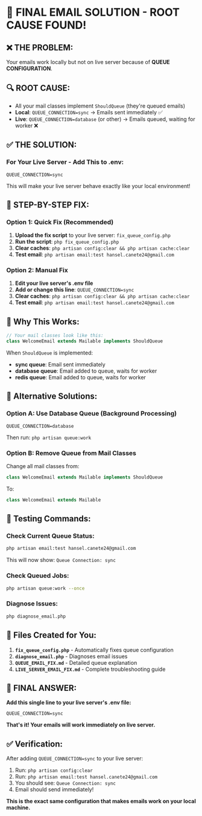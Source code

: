 # 🎯 FINAL EMAIL SOLUTION - ROOT CAUSE FOUND!

## ❌ **THE PROBLEM:**
Your emails work locally but not on live server because of **QUEUE CONFIGURATION**.

## 🔍 **ROOT CAUSE:**
- All your mail classes implement `ShouldQueue` (they're queued emails)
- **Local**: `QUEUE_CONNECTION=sync` → Emails sent immediately ✅
- **Live**: `QUEUE_CONNECTION=database` (or other) → Emails queued, waiting for worker ❌

## ✅ **THE SOLUTION:**

### **For Your Live Server - Add This to .env:**
```env
QUEUE_CONNECTION=sync
```

This will make your live server behave exactly like your local environment!

## 🚀 **STEP-BY-STEP FIX:**

### **Option 1: Quick Fix (Recommended)**
1. **Upload the fix script** to your live server: `fix_queue_config.php`
2. **Run the script**: `php fix_queue_config.php`
3. **Clear caches**: `php artisan config:clear && php artisan cache:clear`
4. **Test email**: `php artisan email:test hansel.canete24@gmail.com`

### **Option 2: Manual Fix**
1. **Edit your live server's .env file**
2. **Add or change this line**: `QUEUE_CONNECTION=sync`
3. **Clear caches**: `php artisan config:clear && php artisan cache:clear`
4. **Test email**: `php artisan email:test hansel.canete24@gmail.com`

## 📧 **Why This Works:**

```php
// Your mail classes look like this:
class WelcomeEmail extends Mailable implements ShouldQueue
```

When `ShouldQueue` is implemented:
- **sync queue**: Email sent immediately
- **database queue**: Email added to queue, waits for worker
- **redis queue**: Email added to queue, waits for worker

## 🔧 **Alternative Solutions:**

### **Option A: Use Database Queue (Background Processing)**
```env
QUEUE_CONNECTION=database
```
Then run: `php artisan queue:work`

### **Option B: Remove Queue from Mail Classes**
Change all mail classes from:
```php
class WelcomeEmail extends Mailable implements ShouldQueue
```
To:
```php
class WelcomeEmail extends Mailable
```

## 🧪 **Testing Commands:**

### **Check Current Queue Status:**
```bash
php artisan email:test hansel.canete24@gmail.com
```
This will now show: `Queue Connection: sync`

### **Check Queued Jobs:**
```bash
php artisan queue:work --once
```

### **Diagnose Issues:**
```bash
php diagnose_email.php
```

## 📁 **Files Created for You:**

1. **`fix_queue_config.php`** - Automatically fixes queue configuration
2. **`diagnose_email.php`** - Diagnoses email issues
3. **`QUEUE_EMAIL_FIX.md`** - Detailed queue explanation
4. **`LIVE_SERVER_EMAIL_FIX.md`** - Complete troubleshooting guide

## 🎯 **FINAL ANSWER:**

**Add this single line to your live server's .env file:**
```env
QUEUE_CONNECTION=sync
```

**That's it! Your emails will work immediately on live server.**

## ✅ **Verification:**

After adding `QUEUE_CONNECTION=sync` to your live server:
1. Run: `php artisan config:clear`
2. Run: `php artisan email:test hansel.canete24@gmail.com`
3. You should see: `Queue Connection: sync`
4. Email should send immediately!

**This is the exact same configuration that makes emails work on your local machine.**
